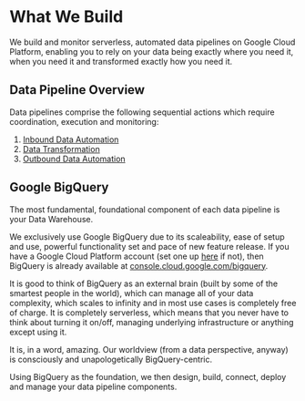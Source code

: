 # What We Build
We build and monitor serverless, automated data pipelines on Google Cloud Platform, enabling you to rely on your data being exactly where you need it, when you need it and transformed exactly how you need it.

## Data Pipeline Overview
Data pipelines comprise the following sequential actions which require coordination, execution and monitoring:

1. [Inbound Data Automation](https://beepbeeptechnology.github.io/inbound/)
1. [Data Transformation](https://beepbeeptechnology.github.io/transformation/)
1. [Outbound Data Automation](https://beepbeeptechnology.github.io/outbound/)

## Google BigQuery

The most fundamental, foundational component of each data pipeline is your Data Warehouse.  

We exclusively use Google BigQuery due to its scaleability, ease of setup and use, powerful functionality set and pace of new feature release.  If you have a Google Cloud Platform account (set one up [here](https://cloud.google.com/gcp/) if not), then BigQuery is already available at [console.cloud.google.com/bigquery](https://console.cloud.google.com/bigquery).

It is good to think of BigQuery as an external brain (built by some of the smartest people in the world), which can manage all of your data complexity, which scales to infinity and in most use cases is completely free of charge.  It is completely serverless, which means that you never have to think about turning it on/off, managing underlying infrastructure or anything except using it.
 
It is, in a word, amazing.  Our worldview (from a data perspective, anyway) is consciously and unapologetically BigQuery-centric.

Using BigQuery as the foundation, we then design, build, connect, deploy and manage your data pipeline components. 



